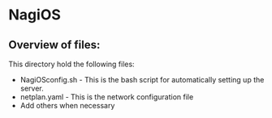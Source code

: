 NagiOS
======================================

Overview of files:
------------------

This directory hold the following files:

* NagiOSconfig.sh - This is the bash script for automatically setting up the server.
* netplan.yaml - This is the network configuration file
* Add others when necessary
